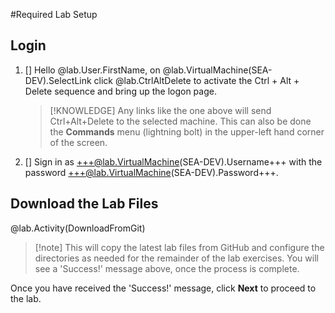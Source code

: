 #Required Lab Setup

## Login


1. [] Hello @lab.User.FirstName, on @lab.VirtualMachine(SEA-DEV).SelectLink click @lab.CtrlAltDelete to activate the Ctrl + Alt + Delete sequence and bring up the logon page.

    >[!KNOWLEDGE] Any links like the one above will send Ctrl+Alt+Delete to the selected machine. This can also be done the **Commands** menu (lightning bolt) in the upper-left hand corner of the screen.

1. [] Sign in as +++@lab.VirtualMachine(SEA-DEV).Username+++ with the password +++@lab.VirtualMachine(SEA-DEV).Password+++.

## Download the Lab Files

@lab.Activity(DownloadFromGit)

>[!note] This will copy the latest lab files from GitHub and configure the directories as needed for the remainder of the lab exercises. You will see a 'Success!' message above, once the process is complete.

Once you have received the 'Success!' message, click **Next** to proceed to the lab.